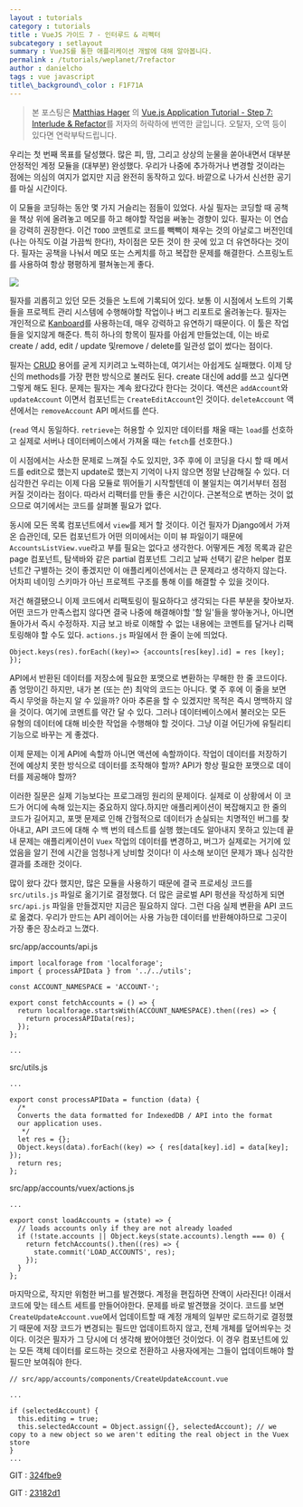```yaml
---
layout : tutorials
category : tutorials
title : VueJS 가이드 7 - 인터루드 & 리펙터
subcategory : setlayout
summary : VueJS를 통한 애플리케이션 개발에 대해 알아봅니다.
permalink : /tutorials/weplanet/7refactor
author : danielcho
tags : vue javascript
title\_background\_color : F1F71A
---
```




> 본 포스팅은 [Matthias Hager](https://matthiashager.com) 의 [Vue.js Application Tutorial - Step 7: Interlude & Refactor](https://matthiashager.com/complete-vuejs-application-tutorial/refactor)를 저자의 허락하에 번역한 글입니다. 오탈자, 오역 등이 있다면 연락부탁드립니다.



우리는 첫 번째 목표를 달성했다. 많은 피, 땀, 그리고 상상의 눈물을 쏟아내면서 대부분 안정적인 계정 모듈을 (대부분) 완성했다. 우리가 나중에 추가하거나 변경할 것이라는 점에는 의심의 여지가 없지만 지금 완전히 동작하고 있다.  바깥으로 나가서 신선한 공기를 마실 시간이다.

 

이 모듈을 코딩하는 동안 몇 가지 거슬리는 점들이 있었다. 사실 필자는 코딩할 때 공책을 책상 위에 올려놓고 메모를 하고 해야할 작업을 써놓는 경향이 있다. 필자는 이 연습을 강력히 권장한다. 이건 `TODO` 코멘트로 코드를 빽빽이 채우는 것의 아날로그 버전인데 (나는 아직도 이걸 가끔씩 한다!), 차이점은 모든 것이 한 곳에 있고 더 유연하다는 것이다. 필자는 공책을 나눠서 메모 또는 스케치를 하고 복잡한 문제를 해결한다. 스프링노트를 사용하여 항상 평평하게 펼쳐놓는게 좋다.

 

![](https://matthiashager.com/user/pages/complete-vuejs-application-tutorial/refactor/IMG_20170217_142617.jpg)



필자를 괴롭히고 있던 모든 것들은 노트에 기록되어 있다. 보통 이 시점에서 노트의 기록들을 프로젝트 관리 시스템에 수행해야할  작업이나 버그 리포트로 올려놓는다. 필자는 개인적으로 [Kanboard](https://kanboard.net/)를 사용하는데, 매우 강력하고 유연하기 때문이다. 이 툴은 작업들을 잊지않게 해준다. 특히 하나의 항목이 필자를 아쉽게 만들었는데, 이는 바로 create / add, edit / update 및remove / delete를 일관성 없이 썼다는 점이다.

 

필자는 [CRUD](https://en.wikipedia.org/wiki/Create,_read,_update_and_delete) 용어를 굳게 지키려고 노력하는데, 여기서는 아쉽게도 실패했다. 이제 당신의 methods를 가장 편한 방식으로 불러도 된다. create 대신에 add를 쓰고 싶다면 그렇게 해도 된다. 문제는 필자는 계속 왔다갔다 한다는 것이다. 액션은 `addAccount`와  `updateAccount` 이면서 컴포넌트는 `CreateEditAccount`인 것이다. `deleteAccount` 액션에서는 `removeAccount` API 메서드를 쓴다.

 

(`read` 역시 동일하다. `retrieve`는 허용할 수 있지만 데이터를 채울 때는 `load`를 선호하고 실제로 서버나 데이터베이스에서 가져올 때는 `fetch`를 선호한다.)

 

이 시점에서는 사소한 문제로 느껴질 수도 있지만, 3주 후에 이 코딩을 다시 할 때 메서드를 edit으로 했는지 update로 했는지 기억이 나지 않으면 정말 난감해질 수 있다. 더 심각한건 우리는 이제 다음 모듈로 뛰어들기 시작할텐데 이 불일치는 여기서부터 점점 커질 것이라는 점이다. 따라서 리팩터를 만들 좋은 시간이다. 근본적으로 변하는 것이 없으므로 여기에서는 코드를 살펴볼 필요가 없다.

 

동시에 모든 목록 컴포넌트에서 `view`를 제거 할 것이다. 이건 필자가 Django에서 가져온 습관인데, 모든 컴포넌트가 어떤 의미에서는 이미 뷰 파일이기 때문에 `AccountsListView.vue`라고 부를 필요는 없다고 생각한다. 어떻게든 계정 목록과 같은 page 컴포넌트, 탐색바와 같은 partial 컴포넌트 그리고 날짜 선택기 같은 helper 컴포넌트간 구별하는 것이 좋겠지만 이 애플리케이션에서는 큰 문제라고 생각하지 않는다. 어차피 네이밍 스키마가 아닌 프로젝트 구조를 통해 이를 해결할 수 있을 것이다.

 

저건 해결됐으니 이제 코드에서 리팩토링이 필요하다고 생각되는 다른 부분을 찾아보자. 어떤 코드가 만족스럽지 않다면 결국 나중에 해결해야할 '할 일'들을 쌓아놓거나, 아니면 돌아가서 즉시 수정하자. 지금 보고 바로 이해할 수 없는 내용에는 코멘트를 달거나 리팩토링해야 할 수도 있다. `actions.js` 파일에서 한 줄이 눈에 띄었다.

 

```
Object.keys(res).forEach((key)=> {accounts[res[key].id] = res [key]; });
```

 

API에서 반환된 데이터를 저장소에 필요한 포맷으로 변환하는 무해한 한 줄 코드이다. 좀 엉망이긴 하지만, 내가 본 (또는 쓴) 최악의 코드는 아니다. 몇 주 후에 이 줄을 보면 즉시 무엇을 하는지 알 수 있을까? 아마 추론을 할 수 있겠지만 목적은 즉시 명백하지 않을 것이다. 여기에 코멘트를 약간 달 수 있다. 그러나 데이터베이스에서 불러오는 모든 유형의 데이터에 대해 비슷한 작업을 수행해야 할 것이다. 그냥 이걸 어딘가에 유틸리티 기능으로 바꾸는 게 좋겠다.

 

이제 문제는 이게 API에 속할까 아니면 액션에 속할까이다. 작업이 데이터를 저장하기 전에 예상치 못한 방식으로 데이터를 조작해야 할까? API가 항상 필요한 포맷으로 데이터를 제공해야 할까?

 

이러한 질문은 실제 기능보다는 프로그래밍 원리의 문제이다. 실제로 이 상황에서 이 코드가 어디에 속해 있는지는 중요하지 않다.하지만 애플리케이션이 복잡해지고 한 줄의 코드가 길어지고, 포맷 문제로 인해 간헐적으로 데이터가 손실되는 치명적인 버그를 찾아내고, API 코드에 대해 수 백 번의 테스트를 실행 했는데도 알아내지 못하고 있는데 끝내 문제는 애플리케이션이 `Vuex` 작업의 데이터를 변경하고, 버그가 실제로는 거기에 있었음을 알기 전에 시간을 엄청나게 낭비할 것이다! 이 사소해 보이던 문제가 꽤나 심각한 결과를 초래한 것이다.

 

많이 왔다 갔다 했지만, 많은 모듈을 사용하기 때문에 결국 프로세싱 코드를 `src/utils.js` 파일로 옮기기로 결정했다. 더 많은 글로벌 API 펑션을 작성하게 되면 `src/api.js` 파일을 만들겠지만 지금은 필요하지 않다. 그런 다음 실제 변환을 API 코드로 옮겼다. 우리가 만드는 API 레이어는 사용 가능한 데이터를 반환해야하므로 그곳이 가장 좋은 장소라고 느꼈다.



src/app/accounts/api.js

```
import localforage from 'localforage';
import { processAPIData } from '../../utils';

const ACCOUNT_NAMESPACE = 'ACCOUNT-';

export const fetchAccounts = () => {
  return localforage.startsWith(ACCOUNT_NAMESPACE).then((res) => {
    return processAPIData(res);
  });
};

...
```



src/utils.js

```
...

export const processAPIData = function (data) {
  /*
  Converts the data formatted for IndexedDB / API into the format
  our application uses.
   */
  let res = {};
  Object.keys(data).forEach((key) => { res[data[key].id] = data[key]; });
  return res;
};
```



src/app/accounts/vuex/actions.js

```
...

export const loadAccounts = (state) => {
  // loads accounts only if they are not already loaded
  if (!state.accounts || Object.keys(state.accounts).length === 0) {
    return fetchAccounts().then((res) => {
      state.commit('LOAD_ACCOUNTS', res);
    });
  }
};
```

 

마지막으로, 작지만 위험한 버그를 발견했다. 계정을 편집하면 잔액이 사라진다! 이래서 코드에 맞는 테스트 세트를 만들어야한다. 문제를 바로 발견했을 것이다. 코드를 보면 `CreateUpdateAccount.vue`에서 업데이트할 때 계정 개체의 일부만 로드하기로 결정했기 때문에 저장 코드가 변경되는 필드만 업데이트하지 않고, 전체 개체를 덮어씌우는 것이다. 이것은 필자가 그 당시에 더 생각해 봤어야했던 것이었다. 이 경우 컴포넌트에 있는 모든 객체 데이터를 로드하는 것으로 전환하고 사용자에게는 그들이 업데이트해야 할 필드만 보여줘야 한다.



```
// src/app/accounts/components/CreateUpdateAccount.vue

...

if (selectedAccount) {
  this.editing = true;
  this.selectedAccount = Object.assign({}, selectedAccount); // we copy to a new object so we aren't editing the real object in the Vuex store
}
...
```



GIT : [324fbe9](https://github.com/matthiaswh/budgeterbium/commit/324fbe9d19c02f2ccd2ef1d8bcf4c2211b7a8941)

GIT : [23182d1](https://github.com/matthiaswh/budgeterbium/commit/23182d133116f7266508a7362a0739c0f81d8589)